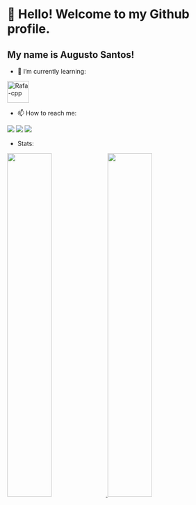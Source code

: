 # 👋 Hello! Welcome to my Github profile.
## My name is Augusto Santos!

- 🌱 I’m currently learning:
<img align="center" alt="Rafa-cpp" height="50" width="50" src="https://cdn.jsdelivr.net/gh/devicons/devicon/icons/c/c-original.svg" />

- 📫 How to reach me: 
<div>
<a href="https://instagram.com/sntsaugusto" target="_blank"><img src="https://img.shields.io/badge/-Instagram-%23E4405F?style=for-the-badge&logo=instagram&logoColor=white" target="_blank"></a>
<a href = "mailto:augusto.santos131012@gmail.com"><img src="https://img.shields.io/badge/Gmail-D14836?style=for-the-badge&logo=gmail&logoColor=white" target="_blank"></a>
<a href="https://www.linkedin.com/in/augusto-santos-324017257" target="_blank"><img src="https://img.shields.io/badge/-LinkedIn-%230077B5?style=for-the-badge&logo=linkedin&logoColor=white" target="_blank"></a>   
</div>

- Stats:
<div>
<a href="https://github.com/AugustoCSantos">
<img width="45%" src="https://github-readme-stats.vercel.app/api/top-langs/?username=AugustoCSantos&layout=compact&langs_count=7&theme=dracula"/>
<img width="45%" src="https://github-readme-stats.vercel.app/api?username=AugustoCSantos&show_icons=true&theme=dracula&include_all_commits=true&count_private=true"/>
</div>
